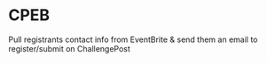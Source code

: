 CPEB
====

Pull registrants contact info from EventBrite &amp; send them an email to register/submit on ChallengePost
